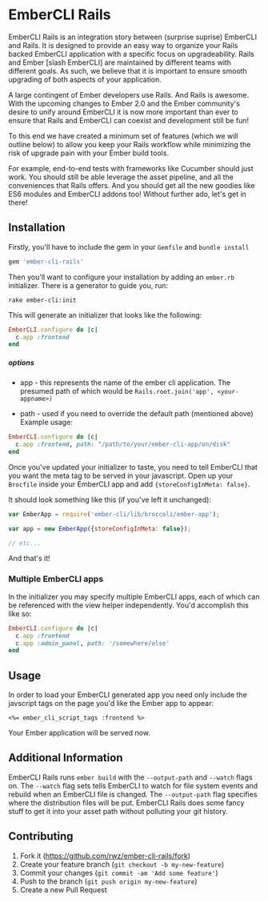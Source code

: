 # EmberCLI Rails

EmberCLI Rails is an integration story between (surprise suprise) EmberCLI and Rails.  It is designed to provide an easy way to organize your Rails backed EmberCLI application with a specific focus on upgradeability.  Rails and Ember [slash EmberCLI] are maintained by different teams with different goals.  As such, we believe that it is important to ensure smooth upgrading of both aspects of your application.

A large contingent of Ember developers use Rails.  And Rails is awesome.  With the upcoming changes to Ember 2.0 and the Ember community's desire to unify around EmberCLI it is now more important than ever to ensure that Rails and EmberCLI can coexist and development still be fun!

To this end we have created a minimum set of features (which we will outline below) to allow you keep your Rails workflow while minimizing the risk of upgrade pain with your Ember build tools.

For example, end-to-end tests with frameworks like Cucumber should just work.  You should still be able leverage the asset pipeline, and all the conveniences that Rails offers.  And you should get all the new goodies like ES6 modules and EmberCLI addons too!  Without further ado, let's get in there!

## Installation

Firstly, you'll have to include the gem in your `Gemfile` and `bundle install`

```ruby
gem 'ember-cli-rails'
```

Then you'll want to configure your installation by adding an `ember.rb` initializer.  There is a generator to guide you, run:

```shell
rake ember-cli:init
```

This will generate an initializer that looks like the following:

```ruby
EmberCLI.configure do |c|
  c.app :frontend
end
```

##### options

- app - this represents the name of the ember cli application.  The presumed path of which would be `Rails.root.join('app', <your-appname>)`

- path - used if you need to override the default path (mentioned above) Example usage:

```ruby
EmberCLI.configure do |c|
  c.app :frontend, path: "/path/to/your/ember-cli-app/on/disk"
end
```

Once you've updated your initializer to taste, you need to tell EmberCLI that you want the meta tag to be served in your javascript.  Open up your `Brocfile` inside your EmberCLI app and add `{storeConfigInMeta: false}`.

It should look something like this (if you've left it unchanged):

```javascript
var EmberApp = require('ember-cli/lib/broccoli/ember-app');

var app = new EmberApp({storeConfigInMeta: false});

// etc...
```

And that's it!

### Multiple EmberCLI apps

In the initializer you may specify multiple EmberCLI apps, each of which can be referenced with the view helper independently.  You'd accomplish this like so:

```ruby
EmberCLI.configure do |c|
  c.app :frontend
  c.app :admin_panel, path: '/somewhere/else'
end
```

## Usage

In order to load your EmberCLI generated app you need only include the javscript tags on the page you'd like the Ember app to appear:

```erb
<%= ember_cli_script_tags :frontend %>
```

Your Ember application will be served now.

## Additional Information

EmberCLI Rails runs `ember build` with the `--output-path` and `--watch` flags on.  The `--watch` flag sets tells EmberCLI to watch for file system events and rebuild when an EmberCLI file is changed.  The `--output-path` flag specifies where the distribution files will be put.  EmberCLI Rails does some fancy stuff to get it into your asset path without polluting your git history.

## Contributing

1. Fork it (https://github.com/rwz/ember-cli-rails/fork)
2. Create your feature branch (`git checkout -b my-new-feature`)
3. Commit your changes (`git commit -am 'Add some feature'`)
4. Push to the branch (`git push origin my-new-feature`)
5. Create a new Pull Request
